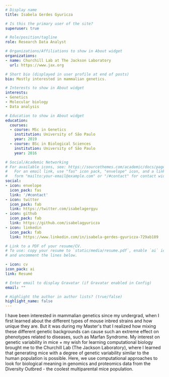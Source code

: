 ```yaml
---
# Display name
title: Isabela Gerdes Gyuricza

# Is this the primary user of the site?
superuser: true

# Role/position/tagline
role: Research Data Analyst

# Organizations/Affiliations to show in About widget
organizations:
- name: Churchill Lab at The Jackson Laboratory
  url: https://www.jax.org

# Short bio (displayed in user profile at end of posts)
bio: Mostly interested in mammalian genetics.

# Interests to show in About widget
interests:
- Genetics
- Molecular biology
- Data analysis

# Education to show in About widget
education:
  courses:
  - course: MSc in Genetics
    institution: University of São Paulo
    year: 2019
  - course: BSc in Biological Sciences
    institution: University of São Paulo
    year: 2016

# Social/Academic Networking
# For available icons, see: https://sourcethemes.com/academic/docs/page-builder/#icons
#   For an email link, use "fas" icon pack, "envelope" icon, and a link in the
#   form "mailto:your-email@example.com" or "/#contact" for contact widget.
social:
- icon: envelope
  icon_pack: fas
  link: '/#contact'
- icon: twitter
  icon_pack: fab
  link: https://twitter.com/isabelagergyu
- icon: github
  icon_pack: fab
  link: https://github.com/isabelagyuricza
- icon: linkedin
  icon_pack: fab
  link: https://www.linkedin.com/in/isabela-gerdes-gyuricza-729ab189

# Link to a PDF of your resume/CV.
# To use: copy your resume to `static/media/resume.pdf`, enable `ai` icons in `params.toml`, 
# and uncomment the lines below.

- icon: cv
icon_pack: ai
link: Resumé

# Enter email to display Gravatar (if Gravatar enabled in Config)
email: ""

# Highlight the author in author lists? (true/false)
highlight_name: false
---
```


 I have been interested in mammalian genetics since my undergrad, when I first learned about the different types of mouse inbred strains and how unique they are. But it was during my Master's that I realized how mixing these different genetic backgrounds can cause such an extreme effect on phenotypes related to diseases, such as Marfan Syndrome. My interest on genetic variability in mice + my wish for learning computational biology brought me to the Churchill Lab (The Jackson Laboratory), where I learned that generating mice with a degree of genetic variability similar to the human population is possible. Here, we use computational approaches to look for biological meaning in genomics and proteomics data from the Diversity Outbred - the coolest multiparental mice population. 
